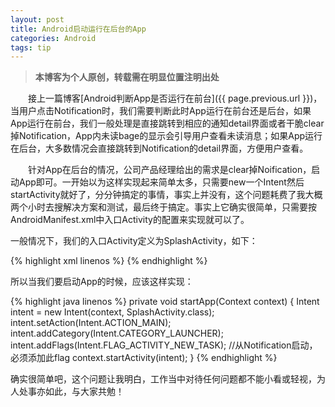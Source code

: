 ```yaml
---
layout: post
title: Android启动运行在后台的App
categories: Android
tags: tip
---
```


> **本博客为个人原创，转载需在明显位置注明出处**

&emsp;&emsp;接上一篇博客[Android判断App是否运行在前台]({{ page.previous.url }})，当用户点击Notification时，我们需要判断此时App运行在前台还是后台，如果App运行在前台，我们一般处理是直接跳转到相应的通知detail界面或者干脆clear掉Notification，App内未读bage的显示会引导用户查看未读消息；如果App运行在后台，大多数情况会直接跳转到Notification的detail界面，方便用户查看。

&emsp;&emsp;针对App在后台的情况，公司产品经理给出的需求是clear掉Noification，启动App即可。一开始以为这样实现起来简单太多，只需要new一个Intent然后startActivity就好了，分分钟搞定的事情，事实上并没有，这个问题耗费了我大概两个小时去搜解决方案和测试，最后终于搞定。事实上它确实很简单，只需要按AndroidManifest.xml中入口Activity的配置来实现就可以了。

一般情况下，我们的入口Activity定义为SplashActivity，如下：

{% highlight xml linenos %}
<activity
	android:name=".SplashActivity"
	android:label="@string/app_name" 
	android:screenOrientation="portrait">
	<intent-filter>
		<action android:name="android.intent.action.MAIN" />
		<category android:name="android.intent.category.LAUNCHER" />
	</intent-filter>
</activity>
{% endhighlight %}

所以当我们要启动App的时候，应该这样实现：

{% highlight java linenos %}
private void startApp(Context context) {
  Intent intent = new Intent(context, SplashActivity.class);
  intent.setAction(Intent.ACTION_MAIN);
  intent.addCategory(Intent.CATEGORY_LAUNCHER);
  intent.addFlags(Intent.FLAG_ACTIVITY_NEW_TASK);  //从Notification启动，必须添加此flag
  context.startActivity(intent);
}
{% endhighlight %}

确实很简单吧，这个问题让我明白，工作当中对待任何问题都不能小看或轻视，为人处事亦如此，与大家共勉！